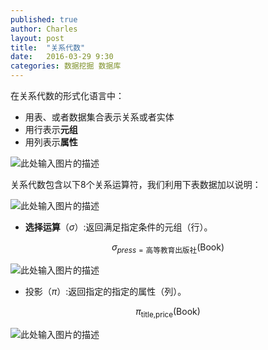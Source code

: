 ```yaml
---
published: true
author: Charles
layout: post
title:  "关系代数"
date:   2016-03-29 9:30
categories: 数据挖掘 数据库
---
```


在关系代数的形式化语言中：

- 用表、或者数据集合表示关系或者实体
- 用行表示**元组**
- 用列表示**属性**

![此处输入图片的描述][1]

关系代数包含以下8个关系运算符，我们利用下表数据加以说明：

![此处输入图片的描述][2]

- **选择运算**（$\sigma$）:返回满足指定条件的元组（行）。

$$\sigma_{press=\text{高等教育出版社}}(\text{Book}) $$

![此处输入图片的描述][3]

- 投影（$\pi$）:返回指定的指定的属性（列）。

$$\pi_{\text{title,price}}(\text{Book})$$

![此处输入图片的描述][4]


  [1]: http://7xjbdi.com1.z0.glb.clouddn.com/database_2.pngimageView2/2/w/400
  [2]: http://7xjbdi.com1.z0.glb.clouddn.com/database_1.pngimageView2/2/w/400
  [3]: http://7xjbdi.com1.z0.glb.clouddn.com/database_3.pngimageView2/2/w/400
  [4]: http://7xjbdi.com1.z0.glb.clouddn.com/databse_4.png?imageView2/2/w/300
